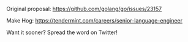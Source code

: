 Original proposal: https://github.com/golang/go/issues/23157

Make Hog: https://tendermint.com/careers/senior-language-engineer

Want it sooner?  Spread the word on Twitter!

